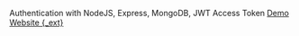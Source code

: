 Authentication with NodeJS, Express, MongoDB, JWT Access Token
[Demo Website {_ext}](https://user-auth-totun.onrender.com)

